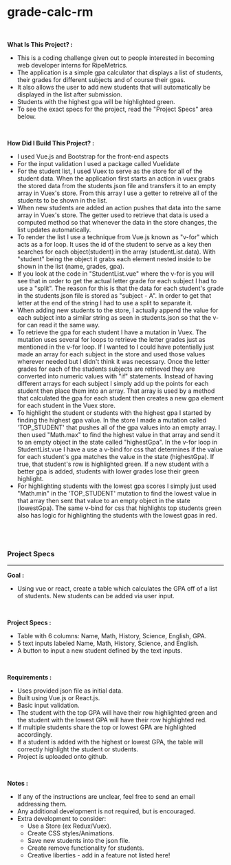# grade-calc-rm

<br>

<strong>What Is This Project? :</strong>

- This is a coding challenge given out to people interested in becoming web developer interns for RipeMetrics.
- The application is a simple gpa calculator that displays a list of students, their grades for different subjects and of course their gpas.
- It also allows the user to add new students that will automatically be displayed in the list after submission.
- Students with the highest gpa will be highlighted green.
- To see the exact specs for the project, read the "Project Specs" area below.

<br>

<strong>How Did I Build This Project? :</strong>

- I used Vue.js and Bootstrap for the front-end aspects
- For the input validation I used a package called Vuelidate
- For the student list, I used Vuex to serve as the store for all of the student data. When the application first starts an action in vuex grabs the stored data from the students.json file and transfers it to an empty array in Vuex's store. From this array I use a getter to retreive all of the students to be shown in the list.
- When new students are added an action pushes that data into the same array in Vuex's store. The getter used to retrieve that data is used a computed method so that whenever the data in the store changes, the list updates automatically.
- To render the list I use a technique from Vue.js known as "v-for" which acts as a for loop. It uses the id of the student to serve as a key then searches for each object(student) in the array (studentList.data). With "student" being the object it grabs each element nested inside to be shown in the list (name, grades, gpa).
- If you look at the code in "StudentList.vue" where the v-for is you will see that in order to get the actual letter grade for each subject I had to use a "split". The reason for this is that the data for each student's grade in the students.json file is stored as "subject - A". In order to get that letter at the end of the string I had to use a split to separate it.
- When adding new students to the store, I actually append the value for each subject into a similar string as seen in students.json so that the v-for can read it the same way.
- To retrieve the gpa for each student I have a mutation in Vuex. The mutation uses several for loops to retrieve the letter grades just as mentioned in the v-for loop. If I wanted to I could have potentially just made an array for each subject in the store and used those values wherever needed but I didn't think it was necessary. Once the letter grades for each of the students subjects are retrieved they are converted into numeric values with "if" statements. Instead of having different arrays for each subject I simply add up the points for each student then place them into an array. That array is used by a method that calculated the gpa for each student then creates a new gpa element for each student in the Vuex store.
- To highlight the student or students with the highest gpa I started by finding the highest gpa value. In the store I made a mutation called 'TOP_STUDENT' that pushes all of the gpa values into an empty array. I then used "Math.max" to find the highest value in that array and send it to an empty object in the state called "highestGpa". In the v-for loop in StudentList.vue I have a use a v-bind for css that determines if the value for each student's gpa matches the value in the state (highestGpa). If true, that student's row is highlighted green. If a new student with a better gpa is added, students with lower grades lose their green highlight.
- For highlighting students with the lowest gpa scores I simply just used "Math.min" in the 'TOP_STUDENT' mutation to find the lowest value in that array then sent that value to an empty object in the state (lowestGpa). The same v-bind for css that highlights top students green also has logic for highlighting the students with the lowest gpas in red.

<br><br>

<h3>Project Specs</h3>

<hr>

<strong>Goal :</strong>

- Using vue or react, create a table which calculates the GPA off of a list of students. New
students can be added via user input.

<br>

<strong>Project Specs :</strong>

- Table with 6 columns: Name, Math, History, Science, English, GPA.
- 5 text inputs labeled Name, Math, History, Science, and English.
- A button to input a new student defined by the text inputs.

<br>

<strong>Requirements :</strong>

- Uses provided json file as initial data.
- Built using Vue.js or React.js.
- Basic input validation.
- The student with the top GPA will have their row highlighted green and the student with
the lowest GPA will have their row highlighted red.
- If multiple students share the top or lowest GPA are highlighted accordingly.
- If a student is added with the highest or lowest GPA, the table will correctly highlight the
student or students.
- Project is uploaded onto github.

<br>

<strong>Notes :</strong>

- If any of the instructions are unclear, feel free to send an email addressing them.
- Any additional development is not required, but is encouraged.
- Extra development to consider:
  - Use a Store (ex Redux/Vuex).
  - Create CSS styles/Animations.
  - Save new students into the json file.
  - Create remove functionality for students.
  - Creative liberties - add in a feature not listed here!
